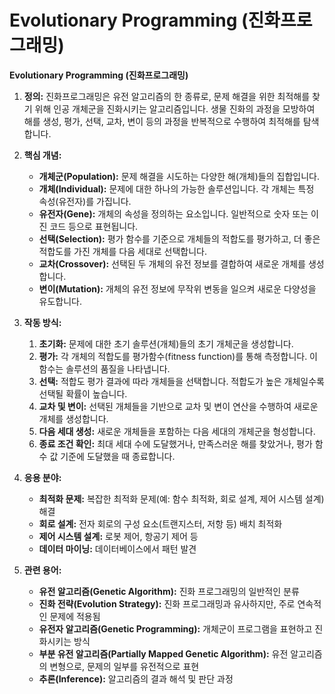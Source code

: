 # Evolutionary Programming (진화프로그래밍)

**Evolutionary Programming (진화프로그래밍)**

1.  **정의:** 진화프로그래밍은 유전 알고리즘의 한 종류로, 문제 해결을 위한 최적해를 찾기 위해 인공 개체군을 진화시키는 알고리즘입니다. 생물 진화의 과정을 모방하여 해를 생성, 평가, 선택, 교차, 변이 등의 과정을 반복적으로 수행하여 최적해를 탐색합니다.

2.  **핵심 개념:**
    *   **개체군(Population):** 문제 해결을 시도하는 다양한 해(개체)들의 집합입니다.
    *   **개체(Individual):** 문제에 대한 하나의 가능한 솔루션입니다. 각 개체는 특정 속성(유전자)를 가집니다.
    *   **유전자(Gene):** 개체의 속성을 정의하는 요소입니다. 일반적으로 숫자 또는 이진 코드 등으로 표현됩니다.
    *   **선택(Selection):** 평가 함수를 기준으로 개체들의 적합도를 평가하고, 더 좋은 적합도를 가진 개체를 다음 세대로 선택합니다.
    *   **교차(Crossover):** 선택된 두 개체의 유전 정보를 결합하여 새로운 개체를 생성합니다.
    *   **변이(Mutation):** 개체의 유전 정보에 무작위 변동을 일으켜 새로운 다양성을 유도합니다.

3.  **작동 방식:**
    1.  **초기화:** 문제에 대한 초기 솔루션(개체)들의 초기 개체군을 생성합니다.
    2.  **평가:** 각 개체의 적합도를 평가함수(fitness function)를 통해 측정합니다. 이 함수는 솔루션의 품질을 나타냅니다.
    3.  **선택:** 적합도 평가 결과에 따라 개체들을 선택합니다. 적합도가 높은 개체일수록 선택될 확률이 높습니다.
    4.  **교차 및 변이:** 선택된 개체들을 기반으로 교차 및 변이 연산을 수행하여 새로운 개체를 생성합니다.
    5.  **다음 세대 생성:** 새로운 개체들을 포함하는 다음 세대의 개체군을 형성합니다.
    6.  **종료 조건 확인:**  최대 세대 수에 도달했거나, 만족스러운 해를 찾았거나, 평가 함수 값 기준에 도달했을 때 종료합니다.

4.  **응용 분야:**
    *   **최적화 문제:** 복잡한 최적화 문제(예: 함수 최적화, 회로 설계, 제어 시스템 설계) 해결
    *   **회로 설계:** 전자 회로의 구성 요소(트랜지스터, 저항 등) 배치 최적화
    *   **제어 시스템 설계:** 로봇 제어, 항공기 제어 등
    *   **데이터 마이닝:** 데이터베이스에서 패턴 발견

5.  **관련 용어:**
    *   **유전 알고리즘(Genetic Algorithm):** 진화 프로그래밍의 일반적인 분류
    *   **진화 전략(Evolution Strategy):** 진화 프로그래밍과 유사하지만, 주로 연속적인 문제에 적용됨
    *   **유전자 알고리즘(Genetic Programming):**  개체군이 프로그램을 표현하고 진화시키는 방식
    *   **부분 유전 알고리즘(Partially Mapped Genetic Algorithm):** 유전 알고리즘의 변형으로, 문제의 일부를 유전적으로 표현
    *   **추론(Inference):**  알고리즘의 결과 해석 및 판단 과정